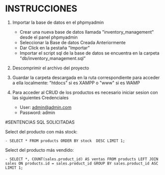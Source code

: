 # INSTRUCCIONES

1. Importar la base de datos en el phpmyadmin
    - Crear una nueva base de datos llamada "inventory_management" desde el panel phpmyadmin
    - Seleccionar la Base de datos Creada Anteriormente
    - Dar Click en la pestaña "Importar"
    - Importar el script sql de la base de datos se encuentra en la carpeta "db/inventory_management.sql"
    
2. Descomprimir el archivo del proyecto

3. Guardar la carpeta descargada en la ruta correspondiente para acceder a ella localmente: "htdocs" si es XAMPP o "www" si es WAMP

4. Para acceder al CRUD de los productos es necesario iniciar sesion con las siguientes Credenciales
    - User: admin@admin.com
    - Password: admin

#SENTENCIAS SQL SOLICITADAS

Select del producto con más stock:

    - SELECT * FROM products ORDER BY stock  DESC LIMIT 1;



Select del producto más vendido:

    - SELECT *, COUNT(sales.product_id) AS ventas FROM products LEFT JOIN sales ON products.id = sales.product_id GROUP BY sales.product_id ASC LIMIT 1;


